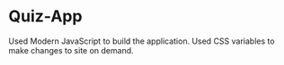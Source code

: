 # Quiz-App
Used Modern JavaScript to build the application. Used CSS variables to make changes to site on demand.
